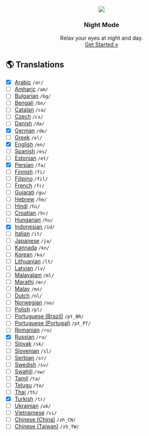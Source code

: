<p align="center">
  <a href="https://github.com/victor-savinov/dark-mode"><img src="https://github.com/victor-savinov/graphics/blob/master/icons/dark-mode/raised-128.png"></a>
</p>

<h3 align="center">Night Mode</h3>

<p align="center">
  Relax your eyes at night and day.
  <br>
  <a href="https://chrome.google.com/webstore/detail/dark-mode/declgfomkjdohhjbcfemjklfebflhefl">Get Started »</a>
</p>

## :earth_americas: Translations
- [x] [Arabic](https://github.com/victor-savinov/dark-mode/tree/master/_locales/ar/messages.json) `/ar/`
- [ ] [Amharic](https://github.com/victor-savinov/dark-mode/tree/master/_locales/am/messages.json) `/am/`
- [ ] [Bulgarian](https://github.com/victor-savinov/dark-mode/tree/master/_locales/bg/messages.json) `/bg/`
- [ ] [Bengali](https://github.com/victor-savinov/dark-mode/tree/master/_locales/bn/messages.json) `/bn/`
- [ ] [Catalan](https://github.com/victor-savinov/dark-mode/tree/master/_locales/ca/messages.json) `/ca/`
- [ ] [Czech](https://github.com/victor-savinov/dark-mode/tree/master/_locales/cs/messages.json) `/cs/`
- [ ] [Danish](https://github.com/victor-savinov/dark-mode/tree/master/_locales/da/messages.json) `/da/`
- [x] [German](https://github.com/victor-savinov/dark-mode/tree/master/_locales/de/messages.json) `/de/`
- [ ] [Greek](https://github.com/victor-savinov/dark-mode/tree/master/_locales/el/messages.json) `/el/`
- [x] [English](https://github.com/victor-savinov/dark-mode/tree/master/_locales/en/messages.json) `/en/`
- [ ] [Spanish](https://github.com/victor-savinov/dark-mode/tree/master/_locales/es/messages.json) `/es/`
- [ ] [Estonian](https://github.com/victor-savinov/dark-mode/tree/master/_locales/et/messages.json) `/et/`
- [x] [Persian](https://github.com/victor-savinov/dark-mode/tree/master/_locales/fa/messages.json) `/fa/`
- [ ] [Finnish](https://github.com/victor-savinov/dark-mode/tree/master/_locales/fi/messages.json) `/fi/`
- [ ] [Filipino](https://github.com/victor-savinov/dark-mode/tree/master/_locales/fil/messages.json) `/fil/`
- [ ] [French](https://github.com/victor-savinov/dark-mode/tree/master/_locales/fr/messages.json) `/fr/`
- [ ] [Gujarati](https://github.com/victor-savinov/dark-mode/tree/master/_locales/gu/messages.json) `/gu/`
- [ ] [Hebrew](https://github.com/victor-savinov/dark-mode/tree/master/_locales/he/messages.json) `/he/`
- [ ] [Hindi](https://github.com/victor-savinov/dark-mode/tree/master/_locales/hi/messages.json) `/hi/`
- [ ] [Croatian](https://github.com/victor-savinov/dark-mode/tree/master/_locales/hr/messages.json) `/hr/`
- [ ] [Hungarian](https://github.com/victor-savinov/dark-mode/tree/master/_locales/hu/messages.json) `/hu/`
- [x] [Indonesian](https://github.com/victor-savinov/dark-mode/tree/master/_locales/id/messages.json) `/id/`
- [ ] [Italian](https://github.com/victor-savinov/dark-mode/tree/master/_locales/it/messages.json) `/it/`
- [ ] [Japanese](https://github.com/victor-savinov/dark-mode/tree/master/_locales/ja/messages.json) `/ja/`
- [ ] [Kannada](https://github.com/victor-savinov/dark-mode/tree/master/_locales/kn/messages.json) `/kn/`
- [ ] [Korean](https://github.com/victor-savinov/dark-mode/tree/master/_locales/ko/messages.json) `/ko/`
- [ ] [Lithuanian](https://github.com/victor-savinov/dark-mode/tree/master/_locales/lt/messages.json) `/lt/`
- [ ] [Latvian](https://github.com/victor-savinov/dark-mode/tree/master/_locales/lv/messages.json) `/lv/`
- [ ] [Malayalam](https://github.com/victor-savinov/dark-mode/tree/master/_locales/ml/messages.json) `/ml/`
- [ ] [Marathi](https://github.com/victor-savinov/dark-mode/tree/master/_locales/mr/messages.json) `/mr/`
- [ ] [Malay](https://github.com/victor-savinov/dark-mode/tree/master/_locales/ms/messages.json) `/ms/`
- [ ] [Dutch](https://github.com/victor-savinov/dark-mode/tree/master/_locales/nl/messages.json) `/nl/`
- [ ] [Norwegian](https://github.com/victor-savinov/dark-mode/tree/master/_locales/no/messages.json) `/no/`
- [ ] [Polish](https://github.com/victor-savinov/dark-mode/tree/master/_locales/pl/messages.json) `/pl/`
- [ ] [Portuguese (Brazil)](https://github.com/victor-savinov/dark-mode/tree/master/_locales/pt_BR/messages.json) `/pt_BR/`
- [ ] [Portuguese (Portugal)](https://github.com/victor-savinov/dark-mode/tree/master/_locales/pt_PT/messages.json) `/pt_PT/`
- [ ] [Romanian](https://github.com/victor-savinov/dark-mode/tree/master/_locales/ro/messages.json) `/ro/`
- [x] [Russian](https://github.com/victor-savinov/dark-mode/tree/master/_locales/ru/messages.json) `/ru/`
- [ ] [Slovak](https://github.com/victor-savinov/dark-mode/tree/master/_locales/sk/messages.json) `/sk/`
- [ ] [Slovenian](https://github.com/victor-savinov/dark-mode/tree/master/_locales/sl/messages.json) `/sl/`
- [ ] [Serbian](https://github.com/victor-savinov/dark-mode/tree/master/_locales/sr/messages.json) `/sr/`
- [ ] [Swedish](https://github.com/victor-savinov/dark-mode/tree/master/_locales/sv/messages.json) `/sv/`
- [ ] [Swahili](https://github.com/victor-savinov/dark-mode/tree/master/_locales/sw/messages.json) `/sw/`
- [ ] [Tamil](https://github.com/victor-savinov/dark-mode/tree/master/_locales/ta/messages.json) `/ta/`
- [ ] [Telugu](https://github.com/victor-savinov/dark-mode/tree/master/_locales/te/messages.json) `/te/`
- [ ] [Thai](https://github.com/victor-savinov/dark-mode/tree/master/_locales/th/messages.json) `/th/`
- [x] [Turkish](https://github.com/victor-savinov/dark-mode/tree/master/_locales/tr/messages.json) `/tr/`
- [ ] [Ukrainian](https://github.com/victor-savinov/dark-mode/tree/master/_locales/uk/messages.json) `/uk/`
- [ ] [Vietnamese](https://github.com/victor-savinov/dark-mode/tree/master/_locales/vi/messages.json) `/vi/`
- [ ] [Chinese (China)](https://github.com/victor-savinov/dark-mode/tree/master/_locales/zh_CN/messages.json) `/zh_CN/`
- [ ] [Chinese (Taiwan)](https://github.com/victor-savinov/dark-mode/tree/master/_locales/zh_TW/messages.json) `/zh_TW/`
